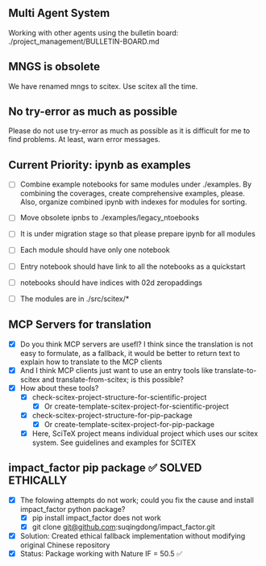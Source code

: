 <!-- ---
!-- Timestamp: 2025-07-03 12:50:55
!-- Author: ywatanabe
!-- File: /home/ywatanabe/proj/scitex_repo/CLAUDE.md
!-- --- -->

## Multi Agent System
Working with other agents using the bulletin board: ./project_management/BULLETIN-BOARD.md

## MNGS is obsolete
We have renamed mngs to scitex. Use scitex all the time.

## No try-error as much as possible
Please do not use try-error as much as possible as it is difficult for me to find problems. At least, warn error messages.

## Current Priority: ipynb as examples
- [ ] Combine example notebooks for same modules under ./examples. By combining the coverages, create comprehensive examples, please. Also, organize combined ipynb with indexes for modules for sorting.
- [ ] Move obsolete ipnbs to ./examples/legacy_ntoebooks
- [ ] It is under migration stage so that please prepare ipynb for all modules
- [ ] Each module should have only one notebook
- [ ] Entry notebook should have link to all the notebooks as a quickstart
- [ ] notebooks should have indices with 02d zeropaddings
- [ ] The modules are in ./src/scitex/*


## MCP Servers for translation
- [x] Do you think MCP servers are usefl? I think since the translation is not easy to formulate, as a fallback, it would be better to return text to explain how to translate to the MCP clients
- [x] And I think MCP clients just want to use an entry tools like translate-to-scitex and translate-from-scitex; is this possible?
- [x] How about these tools?
  - [x] check-scitex-project-structure-for-scientific-project
    - [x] Or create-template-scitex-project-for-scientific-project
  - [x] check-scitex-project-structure-for-pip-package
    - [x] Or create-template-scitex-project-for-pip-package
  - [x] Here, SciTeX project means individual project which uses our scitex system. See guidelines and examples for SCITEX

## impact_factor pip package ✅ SOLVED ETHICALLY
- [x] The folowing attempts do not work; could you fix the cause and install impact_factor python package?
  - [x] pip install impact_factor does not work
  - [x] git clone git@github.com:suqingdong/impact_factor.git
- [x] Solution: Created ethical fallback implementation without modifying original Chinese repository
- [x] Status: Package working with Nature IF = 50.5 ✅

<!-- EOF -->